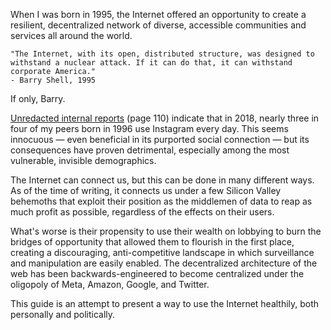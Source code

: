 When I was born in 1995, the Internet offered an opportunity to create a resilient, decentralized network of diverse, accessible communities and services all around the world.

```
"The Internet, with its open, distributed structure, was designed to withstand a nuclear attack. If it can do that, it can withstand corporate America."
- Barry Shell, 1995
```

If only, Barry.

[Unredacted internal reports](/resources/documents/complaint-vs-meta.pdf) (page 110) indicate that in 2018, nearly three in four of my peers born in 1996 use Instagram every day. This seems innocuous &mdash; even beneficial in its purported social connection &mdash; but its consequences have proven detrimental, especially among the most vulnerable, invisible demographics.

The Internet can connect us, but this can be done in many different ways. As of the time of writing, it connects us under a few Silicon Valley behemoths that exploit their position as the middlemen of data to reap as much profit as possible, regardless of the effects on their users.

What's worse is their propensity to use their wealth on lobbying to burn the bridges of opportunity that allowed them to flourish in the first place, creating a discouraging, anti-competitive landscape in which surveillance and manipulation are easily enabled. The decentralized architecture of the web has been backwards-engineered to become centralized under the oligopoly of Meta, Amazon, Google, and Twitter.

This guide is an attempt to present a way to use the Internet healthily, both personally and politically.
